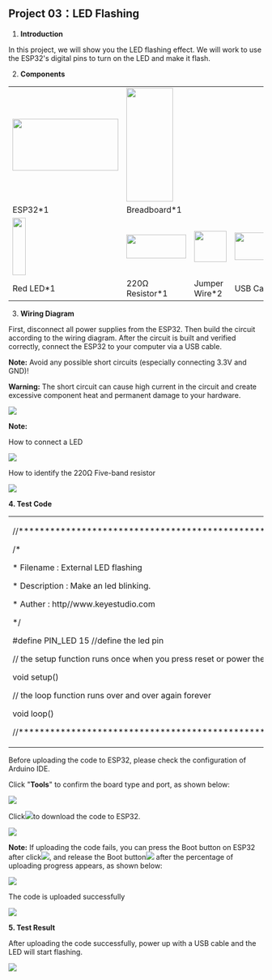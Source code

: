 ## Project 03：LED Flashing 

1.  **Introduction**

In this project, we will show you the LED flashing effect. We will work
to use the ESP32's digital pins to turn on the LED and make it flash.

2.  **Components**

<table>
<tbody>
<tr class="odd">
<td><img src="https://raw.githubusercontent.com/keyestudio/KS5011-KS5011F-Keyestudio-ESP32-Learning-Kit-Complete-Edition-Arduino/master/media/56053f7126905c6def63919c661d5c0a.jpeg" style="width:2.17847in;height:1.0625in" /></td>
<td><img src="https://raw.githubusercontent.com/keyestudio/KS5011-KS5011F-Keyestudio-ESP32-Learning-Kit-Complete-Edition-Arduino/master/media/e380dd26e4825be9a768973802a55fe6.png" style="width:0.95208in;height:2.33472in" /></td>
<td></td>
<td></td>
</tr>
<tr class="even">
<td>ESP32*1</td>
<td>Breadboard*1</td>
<td></td>
<td></td>
</tr>
<tr class="odd">
<td><img src="https://raw.githubusercontent.com/keyestudio/KS5011-KS5011F-Keyestudio-ESP32-Learning-Kit-Complete-Edition-Arduino/master/media/7eb361d680dfa351f07f8527aeb37abd.png" style="width:0.275in;height:1.17361in" /></td>
<td><img src="https://raw.githubusercontent.com/keyestudio/KS5011-KS5011F-Keyestudio-ESP32-Learning-Kit-Complete-Edition-Arduino/master/media/098a2730d0b0a2a4b2079e0fc87fd38b.png" style="width:1.22639in;height:0.49236in" /></td>
<td><img src="https://raw.githubusercontent.com/keyestudio/KS5011-KS5011F-Keyestudio-ESP32-Learning-Kit-Complete-Edition-Arduino/master/media/c801a7baee258ff7f5f28ac6e9a7097b.png" style="width:0.66736in;height:0.64097in" /></td>
<td><img src="https://raw.githubusercontent.com/keyestudio/KS5011-KS5011F-Keyestudio-ESP32-Learning-Kit-Complete-Edition-Arduino/master/media/7dcbd02995be3c142b2f97df7f7c03ce.png" style="width:1.05903in;height:0.56667in" /></td>
</tr>
<tr class="even">
<td>Red LED*1</td>
<td>220Ω Resistor*1</td>
<td>Jumper Wire*2</td>
<td>USB Cable*1</td>
</tr>
</tbody>
</table>

3.  **Wiring Diagram**

First, disconnect all power supplies from the ESP32. Then build the
circuit according to the wiring diagram. After the circuit is built and
verified correctly, connect the ESP32 to your computer via a USB cable.

**Note:** Avoid any possible short circuits (especially connecting 3.3V
and GND)\!

**Warning:** The short circuit can cause high current in the circuit and
create excessive component heat and permanent damage to your hardware.

![](/media/0735997593c8858ad6441d8e9867206f.png)

**Note:**

How to connect a LED

![](/media/42ff6f405dfa128593827de5aa03e94b.png)

How to identify the 220Ω Five-band resistor

![](/media/55c0199544e9819328f6d5778f10d7d0.png)

**4. Test Code**

<table>
<tbody>
<tr class="odd">
<td><p>//*******************************************************************************</p>
<p>/*</p>
<p>* Filename : External LED flashing</p>
<p>* Description : Make an led blinking.</p>
<p>* Auther : http//www.keyestudio.com</p>
<p>*/</p>
<p>#define PIN_LED 15 //define the led pin</p>
<p>// the setup function runs once when you press reset or power the board</p>
<p>void setup() </p>
<p>// the loop function runs over and over again forever</p>
<p>void loop() </p>
<p>//*******************************************************************************</p></td>
</tr>
</tbody>
</table>

Before uploading the code to ESP32, please check the configuration of
Arduino IDE.

Click "**Tools**" to confirm the board type and port, as shown below:

![](/media/03b4119e3a33069092df044bdaec21b3.png)

Click![](/media/b0d41283bf5ae66d2d5ab45db15331ba.png)to download the code to ESP32.

![](/media/8ed303e3951bf68a2f3e281b21e94447.png)

**Note:** If uploading the code fails, you can press the Boot button on
ESP32 after click![](/media/d09c4a31563f04a42d451e7bc1a5fb8a.png), and release the Boot
button![](/media/dc77bfcf5851c8f43aab6cbe7cec7920.png) after the percentage of uploading progress
appears, as shown below:

![](/media/157ee2e7687559d9812d24edec758150.png)

The code is uploaded successfully

![](/media/3577202bbda59bdbe7ddf52ad06bb450.png)

**5. Test Result**

After uploading the code successfully, power up with a USB cable and the
LED will start flashing.

![](/media/2dcc6a55b77b4175b5175f717eb196c3.png)
